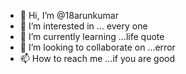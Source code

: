 - 👋 Hi, I’m @18arunkumar
- 👀 I’m interested in ... every one
- 🌱 I’m currently learning ...life quote
- 💞️ I’m looking to collaborate on ...error
- 📫 How to reach me ...if you are good

<!---
18arunkumar/18arunkumar is a ✨ special ✨ repository because its `README.md` (this file) appears on your GitHub profile.
You can click the Preview link to take a look at your changes.
--->
